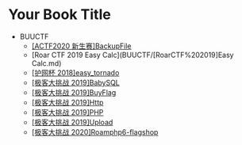 # Your Book Title

- BUUCTF
  * [[ACTF2020 新生赛]BackupFile](BUUCTF/[ACTF2020%20新生赛]BackupFile.md)
  * [Roar CTF 2019 Easy Calc](BUUCTF/[RoarCTF%202019]Easy Calc.md)
  * [[护网杯 2018]easy_tornado](BUUCTF/[护网杯%202018]easy_tornado.md)
  * [[极客大挑战 2019]BabySQL](BUUCTF/[极客大挑战%202019]BabySQL.md)
  * [[极客大挑战 2019]BuyFlag](BUUCTF/[极客大挑战%202019]BuyFlag.md)
  * [[极客大挑战 2019]Http](BUUCTF/[极客大挑战%202019]Http.md)
  * [[极客大挑战 2019]PHP](BUUCTF/[极客大挑战%202019]PHP.md)
  * [[极客大挑战 2019]Upload](BUUCTF/[极客大挑战%202019]Upload.md)
  * [[极客大挑战 2020]Roamphp6-flagshop](BUUCTF/[极客大挑战%202020]Roamphp6-flagshop.md)
